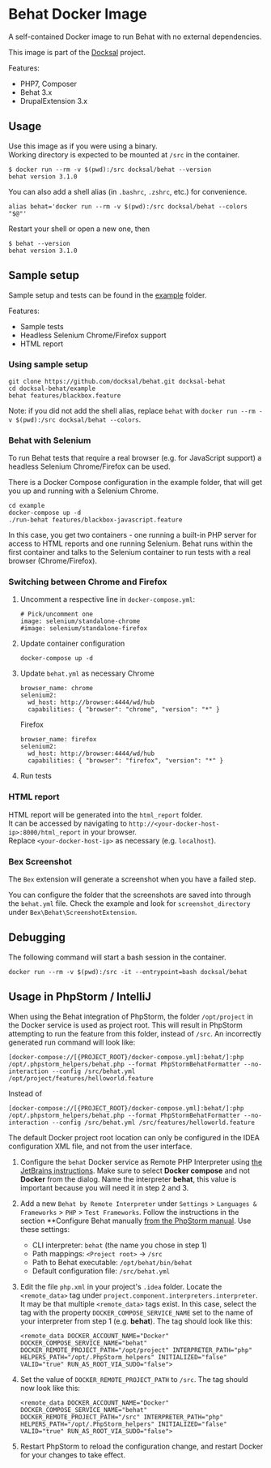 # Behat Docker Image

A self-contained Docker image to run Behat with no external dependencies.

This image is part of the [Docksal](http://docksal.io) project.

Features:

- PHP7, Composer
- Behat 3.x
- DrupalExtension 3.x


## Usage

Use this image as if you were using a binary.  
Working directory is expected to be mounted at `/src` in the container.

```
$ docker run --rm -v $(pwd):/src docksal/behat --version
behat version 3.1.0
```

You can also add a shell alias (in `.bashrc`, `.zshrc`, etc.) for convenience.

```
alias behat='docker run --rm -v $(pwd):/src docksal/behat --colors "$@"'
```

Restart your shell or open a new one, then

```
$ behat --version
behat version 3.1.0
```


## Sample setup

Sample setup and tests can be found in the [example](example) folder.
 
Features:

- Sample tests
- Headless Selenium Chrome/Firefox support
- HTML report

### Using sample setup

```
git clone https://github.com/docksal/behat.git docksal-behat
cd docksal-behat/example
behat features/blackbox.feature
```

Note: if you did not add the shell alias, replace `behat` with `docker run --rm -v $(pwd):/src docksal/behat --colors`.


### Behat with Selenium

To run Behat tests that require a real browser (e.g. for JavaScript support) a headless Selenium Chrome/Firefox can be used.

There is a Docker Compose configuration in the example folder, that will get you up and running with a Selenium Chrome.

```
cd example
docker-compose up -d
./run-behat features/blackbox-javascript.feature
```

In this case, you get two containers - one running a built-in PHP server for access to HTML reports and one running Selenium. 
Behat runs within the first container and talks to the Selenium container to run tests with a real browser (Chrome/Firefox).

### Switching between Chrome and Firefox

1. Uncomment a respective line in `docker-compose.yml`:
 
    ```
    # Pick/uncomment one
    image: selenium/standalone-chrome
    #image: selenium/standalone-firefox
    ```

2. Update container configuration 

    ```
    docker-compose up -d
    ```

3. Update `behat.yml` as necessary
    Chrome
    ```
    browser_name: chrome
    selenium2:
      wd_host: http://browser:4444/wd/hub
      capabilities: { "browser": "chrome", "version": "*" }
    ```

    Firefox
    ```
    browser_name: firefox
    selenium2:
      wd_host: http://browser:4444/wd/hub
      capabilities: { "browser": "firefox", "version": "*" }
    ```
    
4. Run tests


### HTML report

HTML report will be generated into the `html_report` folder.  
It can be accessed by navigating to `http://<your-docker-host-ip>:8000/html_report` in your browser.  
Replace `<your-docker-host-ip>` as necessary (e.g. `localhost`).

### Bex Screenshot

The `Bex` extension will generate a screenshot when you have a failed step.

You can configure the folder that the screenshots are saved into through the `behat.yml` file. Check the example and look for `screenshot_directory` under  `Bex\Behat\ScreenshotExtension`.


## Debugging

The following command will start a bash session in the container.

```
docker run --rm -v $(pwd):/src -it --entrypoint=bash docksal/behat
```

## Usage in PhpStorm / IntelliJ
When using the Behat integration of PhpStorm, the folder `/opt/project` in the Docker service is used as project root. 
This will result in PhpStorm attempting to run the feature from this folder, instead of `/src`. 
An incorrectly generated run command will look like: 

```
[docker-compose://[{PROJECT_ROOT}/docker-compose.yml]:behat/]:php /opt/.phpstorm_helpers/behat.php --format PhpStormBehatFormatter --no-interaction --config /src/behat.yml /opt/project/features/helloworld.feature
```

Instead of 

```
[docker-compose://[{PROJECT_ROOT}/docker-compose.yml]:behat/]:php /opt/.phpstorm_helpers/behat.php --format PhpStormBehatFormatter --no-interaction --config /src/behat.yml /src/features/helloworld.feature
```

The default Docker project root location can only be configured in the IDEA configuration XML file, and not from the user interface.

1. Configure the `behat` Docker service as Remote PHP Interpreter using [the JetBrains instructions](https://www.jetbrains.com/help/phpstorm/configuring-remote-interpreters.html). Make sure to select **Docker compose** and not **Docker** from the dialog. Name the interpreter **behat**, this value is important because you will need it in step 2 and 3. 
2. Add a new `Behat by Remote Interpreter` under `Settings` > `Languages & Frameworks` > `PHP` > `Test Frameworks`. Follow the instructions in the section **Configure Behat manually [from the PhpStorm manual](https://www.jetbrains.com/help/phpstorm/using-behat-framework.html). Use these settings:
      * CLI interpreter: `behat` (the name you chose in step 1)
      * Path mappings: `<Project root>` -> `/src`
      * Path to Behat executable: `/opt/behat/bin/behat`
      * Default configuration file: `/src/behat.yml`
3. Edit the file `php.xml` in your project's `.idea` folder. Locate the `<remote_data>` tag under `project.component.interpreters.interpreter`. It may be that multiple `<remote_data>` tags exist. In this case, select the tag with the property `DOCKER_COMPOSE_SERVICE_NAME` set to the name of your interpreter from step 1 (e.g. **behat**).
  The tag should look like this:
    
   ```
   <remote_data DOCKER_ACCOUNT_NAME="Docker" DOCKER_COMPOSE_SERVICE_NAME="behat" DOCKER_REMOTE_PROJECT_PATH="/opt/project" INTERPRETER_PATH="php" HELPERS_PATH="/opt/.PhpStorm_helpers" INITIALIZED="false" VALID="true" RUN_AS_ROOT_VIA_SUDO="false">
   ```

3. Set the value of `DOCKER_REMOTE_PROJECT_PATH` to `/src`. The tag should now look like this: 

   ```
   <remote_data DOCKER_ACCOUNT_NAME="Docker" DOCKER_COMPOSE_SERVICE_NAME="behat" DOCKER_REMOTE_PROJECT_PATH="/src" INTERPRETER_PATH="php" HELPERS_PATH="/opt/.PhpStorm_helpers" INITIALIZED="false" VALID="true" RUN_AS_ROOT_VIA_SUDO="false">
   ```

4. Restart PhpStorm to reload the configuration change, and restart Docker for your changes to take effect.
